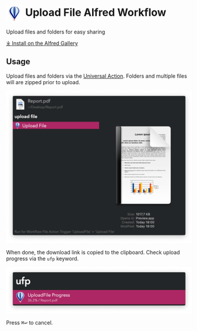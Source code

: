 # <img src='Workflow/icon.png' width='45' align='center' alt='icon'> Upload File Alfred Workflow

Upload files and folders for easy sharing

[⤓ Install on the Alfred Gallery](https://alfred.app/workflows/vitor/upload-file)

## Usage

Upload files and folders via the [Universal Action](https://www.alfredapp.com/help/features/universal-actions/). Folders and multiple files will are zipped prior to upload.

![Upload file](Workflow/images/about/ua.png)

When done, the download link is copied to the clipboard. Check upload progress via the `ufp` keyword.

![Upload progress](Workflow/images/about/ufp.png)

Press <kbd>⌘</kbd><kbd>↩&#xFE0E;</kbd> to cancel.
